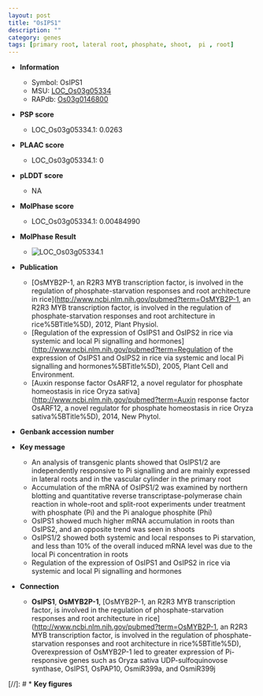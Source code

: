 ```yaml
---
layout: post
title: "OsIPS1"
description: ""
category: genes
tags: [primary root, lateral root, phosphate, shoot,  pi , root]
---
```


* **Information**  
    + Symbol: OsIPS1  
    + MSU: [LOC_Os03g05334](http://rice.plantbiology.msu.edu/cgi-bin/ORF_infopage.cgi?orf=LOC_Os03g05334)  
    + RAPdb: [Os03g0146800](http://rapdb.dna.affrc.go.jp/viewer/gbrowse_details/irgsp1?name=Os03g0146800)  

* **PSP score**  
    + LOC_Os03g05334.1: 0.0263 

* **PLAAC score**  
    + LOC_Os03g05334.1: 0 

* **pLDDT score**
    + NA


* **MolPhase score**
    + LOC_Os03g05334.1: 0.00484990

* **MolPhase Result**
    + ![LOC_Os03g05334.1](https://304243504.github.io/Pictures/LOC_Os03g/LOC_Os03g05334.1.png)

* **Publication**  
    + [OsMYB2P-1, an R2R3 MYB transcription factor, is involved in the regulation of phosphate-starvation responses and root architecture in rice](http://www.ncbi.nlm.nih.gov/pubmed?term=OsMYB2P-1, an R2R3 MYB transcription factor, is involved in the regulation of phosphate-starvation responses and root architecture in rice%5BTitle%5D), 2012, Plant Physiol.
    + [Regulation of the expression of OsIPS1 and OsIPS2 in rice via systemic and local Pi signalling and hormones](http://www.ncbi.nlm.nih.gov/pubmed?term=Regulation of the expression of OsIPS1 and OsIPS2 in rice via systemic and local Pi signalling and hormones%5BTitle%5D), 2005, Plant Cell and Environment.
    + [Auxin response factor OsARF12, a novel regulator for phosphate homeostasis in rice Oryza sativa](http://www.ncbi.nlm.nih.gov/pubmed?term=Auxin response factor OsARF12, a novel regulator for phosphate homeostasis in rice Oryza sativa%5BTitle%5D), 2014, New Phytol.

* **Genbank accession number**  

* **Key message**  
    + An analysis of transgenic plants showed that OsIPS1/2 are independently responsive to Pi signalling and are mainly expressed in lateral roots and in the vascular cylinder in the primary root
    + Accumulation of the mRNA of OsIPS1/2 was examined by northern blotting and quantitative reverse transcriptase-polymerase chain reaction in whole-root and split-root experiments under treatment with phosphate (Pi) and the Pi analogue phosphite (Phi)
    + OsIPS1 showed much higher mRNA accumulation in roots than OsIPS2, and an opposite trend was seen in shoots
    + OsIPS1/2 showed both systemic and local responses to Pi starvation, and less than 10% of the overall induced mRNA level was due to the local Pi concentration in roots
    + Regulation of the expression of OsIPS1 and OsIPS2 in rice via systemic and local Pi signalling and hormones

* **Connection**  
    + __OsIPS1__, __OsMYB2P-1__, [OsMYB2P-1, an R2R3 MYB transcription factor, is involved in the regulation of phosphate-starvation responses and root architecture in rice](http://www.ncbi.nlm.nih.gov/pubmed?term=OsMYB2P-1, an R2R3 MYB transcription factor, is involved in the regulation of phosphate-starvation responses and root architecture in rice%5BTitle%5D), Overexpression of OsMYB2P-1 led to greater expression of Pi-responsive genes such as Oryza sativa UDP-sulfoquinovose synthase, OsIPS1, OsPAP10, OsmiR399a, and OsmiR399j

[//]: # * **Key figures**  


